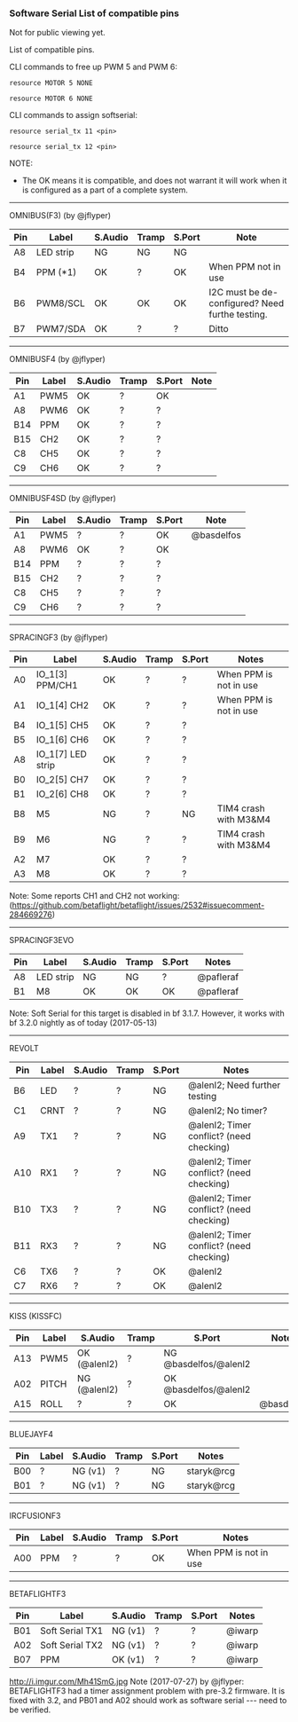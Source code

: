 ### Software Serial List of compatible pins

Not for public viewing yet.

List of compatible pins.

CLI commands to free up PWM 5 and PWM 6:

`resource MOTOR 5 NONE`

`resource MOTOR 6 NONE`

CLI commands to assign softserial:

`resource serial_tx 11 <pin>`

`resource serial_tx 12 <pin>`


NOTE:
- The OK means it is compatible, and does not warrant it will work when it is configured as a part of a complete system.

---
OMNIBUS(F3) (by @jflyper)

| Pin | Label     | S.Audio | Tramp | S.Port | Note                    |
|-----|-----------|---------|-------|--------|-------------------------|
| A8  | LED strip | NG      | NG    | NG     |                         |
| B4  | PPM (*1)  | OK      | ?     | OK     | When PPM not in use     |
| B6  | PWM8/SCL  | OK      | OK    | OK     | I2C must be de-configured? Need furthe testing. |
| B7  | PWM7/SDA  | OK      | ?     | ?      | Ditto                        |

---
OMNIBUSF4 (by @jflyper)

| Pin | Label     | S.Audio | Tramp | S.Port | Note |
|-----|-----------|---------|-------|--------|------|
| A1  | PWM5      | OK      | ?     | OK     |      |
| A8  | PWM6      | OK      | ?     | ?      |      |
| B14 | PPM       | OK      | ?     | ?      |      |
| B15 | CH2       | OK      | ?     | ?      |      |
| C8  | CH5       | OK      | ?     | ?      |      |
| C9  | CH6       | OK      | ?     | ?      |      |

---
OMNIBUSF4SD (by @jflyper)

| Pin | Label     | S.Audio | Tramp | S.Port | Note |
|-----|-----------|---------|-------|--------|------|
| A1  | PWM5      | ?       | ?     | OK     | @basdelfos      |
| A8  | PWM6      | OK      | ?     | OK     |      |
| B14 | PPM       | ?       | ?     | ?      |      |
| B15 | CH2       | ?       | ?     | ?      |      |
| C8  | CH5       | ?       | ?     | ?      |      |
| C9  | CH6       | ?       | ?     | ?      |      |

---
SPRACINGF3 (by @jflyper)

| Pin | Label             | S.Audio | Tramp | S.Port | Notes                  |
|-----|-------------------|---------|-------|--------|------------------------|
| A0  | IO_1[3] PPM/CH1   | OK      | ?     | ?      | When PPM is not in use |
| A1  | IO_1[4] CH2       | OK      | ?     | ?      | When PPM is not in use |
| B4  | IO_1[5] CH5       | OK      | ?     | ?      |                        |
| B5  | IO_1[6] CH6       | OK      | ?     | ?      |                        |
| A8  | IO_1[7] LED strip | OK      | ?     | ?      |                        |
| B0  | IO_2[5] CH7       | OK      | ?     | ?      |                        |
| B1  | IO_2[6] CH8       | OK      | ?     | ?      |                        |
| B8  | M5                | NG      | ?     | NG     | TIM4 crash with M3&M4  |
| B9  | M6                | NG      | ?     | ?      | TIM4 crash with M3&M4  |
| A2  | M7                | OK      | ?     | ?      |                        |
| A3  | M8                | OK      | ?     | ?      |                        |

Note: Some reports CH1 and CH2 not working: (https://github.com/betaflight/betaflight/issues/2532#issuecomment-284669276)

---
SPRACINGF3EVO

| Pin | Label             | S.Audio | Tramp | S.Port | Notes                  |
|-----|-------------------|---------|-------|--------|------------------------|
| A8  | LED strip         | NG      | NG    | ?      | @pafleraf              |
| B1  | M8                | OK      | OK    | OK     | @pafleraf              |

Note: Soft Serial for this target is disabled in bf 3.1.7. However, it works with bf 3.2.0 nightly as of today (2017-05-13)

---
REVOLT

| Pin | Label             | S.Audio | Tramp | S.Port | Notes                  |
|-----|-------------------|---------|-------|--------|------------------------|
| B6  | LED               | ?       | ?     | NG     | @alenl2; Need further testing            |
| C1  | CRNT              | ?       | ?     | NG     | @alenl2; No timer?     |
| A9  | TX1               | ?       | ?     | NG     | @alenl2; Timer conflict? (need checking) |
| A10 | RX1               | ?       | ?     | NG     | @alenl2; Timer conflict? (need checking) |
| B10 | TX3               | ?       | ?     | NG     | @alenl2; Timer conflict? (need checking) |
| B11 | RX3               | ?       | ?     | NG     | @alenl2; Timer conflict? (need checking) |
| C6  | TX6               | ?       | ?     | OK     | @alenl2                |
| C7  | RX6               | ?       | ?     | OK     | @alenl2                |

---
KISS (KISSFC)

| Pin | Label             | S.Audio | Tramp | S.Port | Notes                  |
|-----|-------------------|---------|-------|--------|------------------------|
| A13 | PWM5              | OK (@alenl2)       | ?     | NG  @basdelfos/@alenl2 |    |
| A02 | PITCH             | NG (@alenl2)       | ?     | OK  @basdelfos/@alenl2 |    |
| A15 | ROLL              | ?       | ?     | OK     | @basdelfos |

---
BLUEJAYF4

| Pin | Label             | S.Audio | Tramp | S.Port | Notes                  |
|-----|-------------------|---------|-------|--------|------------------------|
| B00 | ?                 | NG (v1) | ?     | NG     | staryk@rcg             |
| B01 | ?                 | NG (v1) | ?     | NG     | staryk@rcg             |

---
IRCFUSIONF3

| Pin | Label             | S.Audio | Tramp | S.Port | Notes                  |
|-----|-------------------|---------|-------|--------|------------------------|
| A00 | PPM               | ?       | ?     | OK     | When PPM is not in use |


---
BETAFLIGHTF3

| Pin | Label             | S.Audio | Tramp | S.Port | Notes                  |
|-----|-------------------|---------|-------|--------|------------------------|
| B01 | Soft Serial TX1   | NG (v1) | ?     | ?      |  @iwarp                |
| A02 | Soft Serial TX2   | NG (v1) | ?     | ?      |  @iwarp                |
| B07 | PPM               | OK (v1) | ?     | ?      |  @iwarp                |

http://i.imgur.com/Mh41SmG.jpg
Note (2017-07-27) by @jflyper: BETAFLIGHTF3 had a timer assignment problem with pre-3.2 firmware. It is fixed with 3.2, and PB01 and A02 should work as software serial --- need to be verified.
